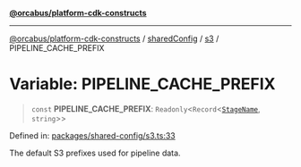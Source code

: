 [**@orcabus/platform-cdk-constructs**](../../../../../../README.md)

***

[@orcabus/platform-cdk-constructs](../../../../../../README.md) / [sharedConfig](../../../README.md) / [s3](../README.md) / PIPELINE\_CACHE\_PREFIX

# Variable: PIPELINE\_CACHE\_PREFIX

> `const` **PIPELINE\_CACHE\_PREFIX**: `Readonly`\<`Record`\<[`StageName`](../../account/type-aliases/StageName.md), `string`\>\>

Defined in: [packages/shared-config/s3.ts:33](https://github.com/OrcaBus/platform-cdk-constructs/blob/main/packages/shared-config/s3.ts#L33)

The default S3 prefixes used for pipeline data.
